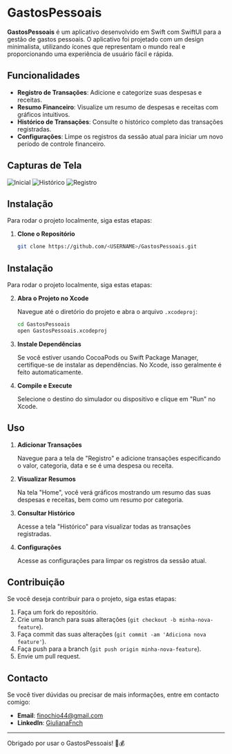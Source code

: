 # GastosPessoais

**GastosPessoais** é um aplicativo desenvolvido em Swift com SwiftUI para a gestão de gastos pessoais. O aplicativo foi projetado com um design minimalista, utilizando ícones que representam o mundo real e proporcionando uma experiência de usuário fácil e rápida.

## Funcionalidades

- **Registro de Transações**: Adicione e categorize suas despesas e receitas.
- **Resumo Financeiro**: Visualize um resumo de despesas e receitas com gráficos intuitivos.
- **Histórico de Transações**: Consulte o histórico completo das transações registradas.
- **Configurações**: Limpe os registros da sessão atual para iniciar um novo período de controle financeiro.

## Capturas de Tela

![Inicial](images/home)
![Histórico](images/historico)
![Registro](images/registro)


## Instalação

Para rodar o projeto localmente, siga estas etapas:

1. **Clone o Repositório**

   ```bash
   git clone https://github.com/<USERNAME>/GastosPessoais.git

## Instalação

Para rodar o projeto localmente, siga estas etapas:

2. **Abra o Projeto no Xcode**

   Navegue até o diretório do projeto e abra o arquivo `.xcodeproj`:

   ```bash
   cd GastosPessoais
   open GastosPessoais.xcodeproj

3. **Instale Dependências**

   Se você estiver usando CocoaPods ou Swift Package Manager, certifique-se de instalar as dependências. No Xcode, isso geralmente é feito automaticamente.

4. **Compile e Execute**
   
   Selecione o destino do simulador ou dispositivo e clique em "Run" no Xcode.

## Uso

1. **Adicionar Transações**

   Navegue para a tela de "Registro" e adicione transações especificando o valor, categoria, data e se é uma despesa ou receita.

2. **Visualizar Resumos**

   Na tela "Home", você verá gráficos mostrando um resumo das suas despesas e receitas, bem como um resumo por categoria.

3. **Consultar Histórico**

   Acesse a tela "Histórico" para visualizar todas as transações registradas.

4. **Configurações**

   Acesse as configurações para limpar os registros da sessão atual.

## Contribuição

Se você deseja contribuir para o projeto, siga estas etapas:

1. Faça um fork do repositório.
2. Crie uma branch para suas alterações (`git checkout -b minha-nova-feature`).
3. Faça commit das suas alterações (`git commit -am 'Adiciona nova feature'`).
4. Faça push para a branch (`git push origin minha-nova-feature`).
5. Envie um pull request.

## Contacto

Se você tiver dúvidas ou precisar de mais informações, entre em contacto comigo:

- **Email**: finochio44@gmail.com
- **LinkedIn**: [GiulianaFnch](https://www.linkedin.com/in/giulianafnch)

---

Obrigado por usar o GastosPessoais! 🧾💰

